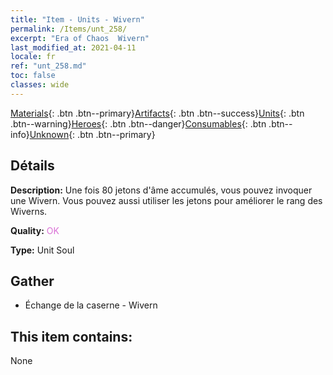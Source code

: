 ```yaml
---
title: "Item - Units - Wivern"
permalink: /Items/unt_258/
excerpt: "Era of Chaos  Wivern"
last_modified_at: 2021-04-11
locale: fr
ref: "unt_258.md"
toc: false
classes: wide
---
```

 [Materials](/fr/Items/){: .btn .btn--primary}[Artifacts](/fr/Items/Artifacts/){: .btn .btn--success}[Units](/fr/Items/Units/){: .btn .btn--warning}[Heroes](/fr/Items/Heroes/){: .btn .btn--danger}[Consumables](/fr/Items/Consumables/){: .btn .btn--info}[Unknown](/fr/Items/Unknown/){: .btn .btn--primary}

## Détails
 **Description:** Une fois 80 jetons d'âme accumulés, vous pouvez invoquer une Wivern. Vous pouvez aussi utiliser les jetons pour améliorer le rang des Wiverns.

 **Quality:** <span style="color: #DA70D6">OK</span>

 **Type:** Unit Soul

## Gather

*    Échange de la caserne - Wivern 

## This item contains:

  None

